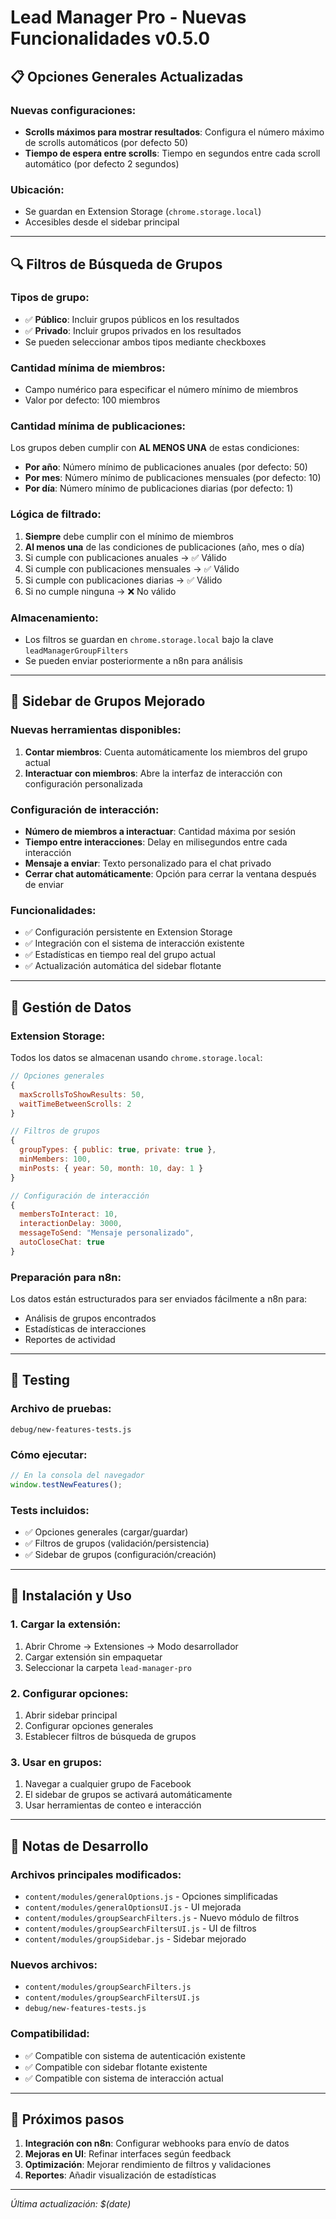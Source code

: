 # Lead Manager Pro - Nuevas Funcionalidades v0.5.0

## 📋 Opciones Generales Actualizadas

### Nuevas configuraciones:
- **Scrolls máximos para mostrar resultados**: Configura el número máximo de scrolls automáticos (por defecto 50)
- **Tiempo de espera entre scrolls**: Tiempo en segundos entre cada scroll automático (por defecto 2 segundos)

### Ubicación:
- Se guardan en Extension Storage (`chrome.storage.local`)
- Accesibles desde el sidebar principal

---

## 🔍 Filtros de Búsqueda de Grupos

### Tipos de grupo:
- ✅ **Público**: Incluir grupos públicos en los resultados
- ✅ **Privado**: Incluir grupos privados en los resultados
- Se pueden seleccionar ambos tipos mediante checkboxes

### Cantidad mínima de miembros:
- Campo numérico para especificar el número mínimo de miembros
- Valor por defecto: 100 miembros

### Cantidad mínima de publicaciones:
Los grupos deben cumplir con **AL MENOS UNA** de estas condiciones:
- **Por año**: Número mínimo de publicaciones anuales (por defecto: 50)
- **Por mes**: Número mínimo de publicaciones mensuales (por defecto: 10)  
- **Por día**: Número mínimo de publicaciones diarias (por defecto: 1)

### Lógica de filtrado:
1. **Siempre** debe cumplir con el mínimo de miembros
2. **Al menos una** de las condiciones de publicaciones (año, mes o día)
3. Si cumple con publicaciones anuales → ✅ Válido
4. Si cumple con publicaciones mensuales → ✅ Válido
5. Si cumple con publicaciones diarias → ✅ Válido
6. Si no cumple ninguna → ❌ No válido

### Almacenamiento:
- Los filtros se guardan en `chrome.storage.local` bajo la clave `leadManagerGroupFilters`
- Se pueden enviar posteriormente a n8n para análisis

---

## 📱 Sidebar de Grupos Mejorado

### Nuevas herramientas disponibles:
1. **Contar miembros**: Cuenta automáticamente los miembros del grupo actual
2. **Interactuar con miembros**: Abre la interfaz de interacción con configuración personalizada

### Configuración de interacción:
- **Número de miembros a interactuar**: Cantidad máxima por sesión
- **Tiempo entre interacciones**: Delay en milisegundos entre cada interacción
- **Mensaje a enviar**: Texto personalizado para el chat privado
- **Cerrar chat automáticamente**: Opción para cerrar la ventana después de enviar

### Funcionalidades:
- ✅ Configuración persistente en Extension Storage
- ✅ Integración con el sistema de interacción existente
- ✅ Estadísticas en tiempo real del grupo actual
- ✅ Actualización automática del sidebar flotante

---

## 💾 Gestión de Datos

### Extension Storage:
Todos los datos se almacenan usando `chrome.storage.local`:

```javascript
// Opciones generales
{
  maxScrollsToShowResults: 50,
  waitTimeBetweenScrolls: 2
}

// Filtros de grupos
{
  groupTypes: { public: true, private: true },
  minMembers: 100,
  minPosts: { year: 50, month: 10, day: 1 }
}

// Configuración de interacción
{
  membersToInteract: 10,
  interactionDelay: 3000,
  messageToSend: "Mensaje personalizado",
  autoCloseChat: true
}
```

### Preparación para n8n:
Los datos están estructurados para ser enviados fácilmente a n8n para:
- Análisis de grupos encontrados
- Estadísticas de interacciones
- Reportes de actividad

---

## 🧪 Testing

### Archivo de pruebas:
`debug/new-features-tests.js`

### Cómo ejecutar:
```javascript
// En la consola del navegador
window.testNewFeatures();
```

### Tests incluidos:
- ✅ Opciones generales (cargar/guardar)
- ✅ Filtros de grupos (validación/persistencia)
- ✅ Sidebar de grupos (configuración/creación)

---

## 🚀 Instalación y Uso

### 1. Cargar la extensión:
1. Abrir Chrome → Extensiones → Modo desarrollador
2. Cargar extensión sin empaquetar
3. Seleccionar la carpeta `lead-manager-pro`

### 2. Configurar opciones:
1. Abrir sidebar principal
2. Configurar opciones generales
3. Establecer filtros de búsqueda de grupos

### 3. Usar en grupos:
1. Navegar a cualquier grupo de Facebook
2. El sidebar de grupos se activará automáticamente
3. Usar herramientas de conteo e interacción

---

## 📝 Notas de Desarrollo

### Archivos principales modificados:
- `content/modules/generalOptions.js` - Opciones simplificadas
- `content/modules/generalOptionsUI.js` - UI mejorada
- `content/modules/groupSearchFilters.js` - Nuevo módulo de filtros
- `content/modules/groupSearchFiltersUI.js` - UI de filtros
- `content/modules/groupSidebar.js` - Sidebar mejorado

### Nuevos archivos:
- `content/modules/groupSearchFilters.js`
- `content/modules/groupSearchFiltersUI.js`
- `debug/new-features-tests.js`

### Compatibilidad:
- ✅ Compatible con sistema de autenticación existente
- ✅ Compatible con sidebar flotante existente
- ✅ Compatible con sistema de interacción actual

---

## 🔄 Próximos pasos

1. **Integración con n8n**: Configurar webhooks para envío de datos
2. **Mejoras en UI**: Refinar interfaces según feedback
3. **Optimización**: Mejorar rendimiento de filtros y validaciones
4. **Reportes**: Añadir visualización de estadísticas

---

*Última actualización: $(date)*
